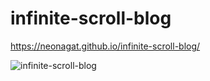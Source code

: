 # infinite-scroll-blog

https://neonagat.github.io/infinite-scroll-blog/

![infinite-scroll-blog](https://user-images.githubusercontent.com/73759315/164896575-e5a16b18-0a0c-498b-a6c9-3a74d25038eb.png)
